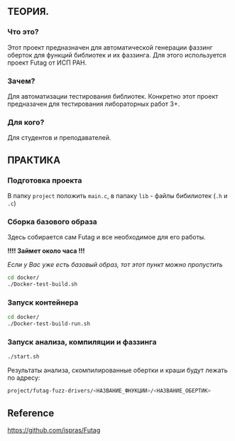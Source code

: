 ## ТЕОРИЯ. 
### Что это?
Этот проект предназначен для автоматической генерации фаззинг оберток для функций библиотек и их фаззинга.
Для этого используется проект Futag от ИСП РАН.

###  Зачем?
Для автоматизации тестирования библиотек.
Конкретно этот проект предназачен для тестирования либораторных работ 3+.

### Для кого?
Для студентов и преподавателей.

## ПРАКТИКА

### Подготовка проекта
В папку `project` положить `main.c`, в папаку `lib` - файлы бибилиотек (`.h` и `.c`) 

### Сборка базового образа
Здесь собирается сам Futag и все необходимое для его работы.

**!!!! Займет около часа !!!**

*Если у Вас уже есть базовый образ, тот этот пункт можно пропустить*

```bash
cd docker/
./Docker-test-build.sh
```

### Запуск контейнера
```bash
cd docker/
./Docker-test-build-run.sh
```

### Запуск анализа, компиляции и фаззинга
```bash
./start.sh
```

Результаты анализа, скомпилированные обертки и краши будут лежать по адресу:

```bash
project/futag-fuzz-drivers/<НАЗВАНИЕ_ФНУКЦИИ>/<НАЗВАНИЕ_ОБЕРТИК>
```

## Reference
https://github.com/ispras/Futag
